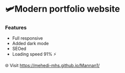 
# 🛩️Modern portfolio website 

 ### Features
 * Full responsive
 * Added dark mode
 * SEOed 
 * Loading speed 91% ⚡

<p>🌐 Visit <a href="https://mehedi-mhs.github.io/Mannan1/">https://mehedi-mhs.github.io/Mannan1/</a></p>
